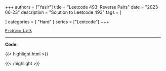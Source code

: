 
+++
authors = ["Yasir"]
title = "Leetcode 493: Reverse Pairs"
date = "2023-06-23"
description = "Solution to Leetcode 493"
tags = [
    
]
categories = [
    "Hard"
]
series = ["Leetcode"]
+++



[`Problem Link`](https://leetcode.com/problems/reverse-pairs/description/)

---

**Code:**

{{< highlight html >}}

{{< /highlight >}}

